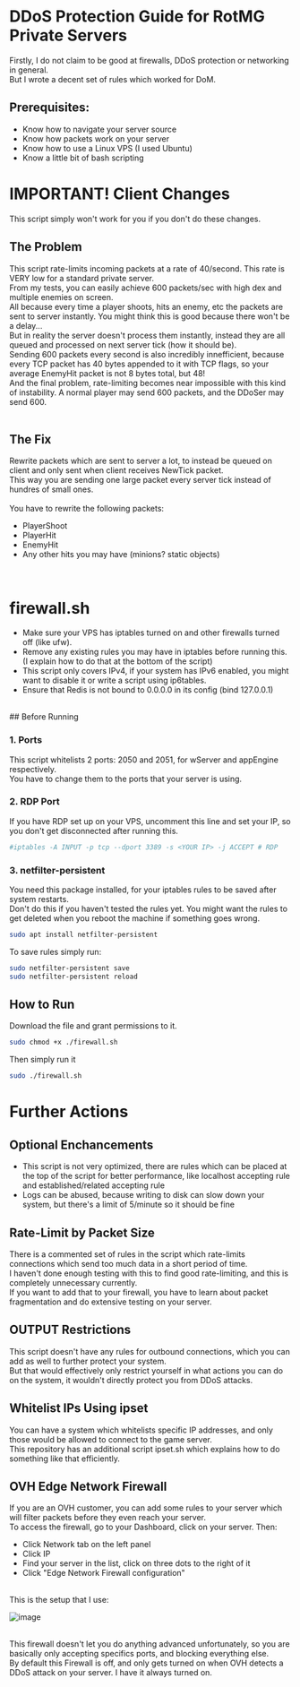 # DDoS Protection Guide for RotMG Private Servers

Firstly, I do not claim to be good at firewalls, DDoS protection or networking in general. <br/>
But I wrote a decent set of rules which worked for DoM.

## Prerequisites:
* Know how to navigate your server source
* Know how packets work on your server
* Know how to use a Linux VPS (I used Ubuntu)
* Know a little bit of bash scripting

# IMPORTANT! Client Changes
This script simply won't work for you if you don't do these changes. <br>

## The Problem
This script rate-limits incoming packets at a rate of 40/second. This rate is VERY low for a standard private server. <br>
From my tests, you can easily achieve 600 packets/sec with high dex and multiple enemies on screen. <br>
All because every time a player shoots, hits an enemy, etc the packets are sent to server instantly. You might think this is good because there won't be a delay... <br>
But in reality the server doesn't process them instantly, instead they are all queued and processed on next server tick (how it should be). <br>
Sending 600 packets every second is also incredibly innefficient, because every TCP packet has 40 bytes appended to it with TCP flags, so your average EnemyHit packet is not 8 bytes total, but 48! <br>
And the final problem, rate-limiting becomes near impossible with this kind of instability. A normal player may send 600 packets, and the DDoSer may send 600. <br>
<br>
## The Fix
Rewrite packets which are sent to server a lot, to instead be queued on client and only sent when client receives NewTick packet. <br>
This way you are sending one large packet every server tick instead of hundres of small ones. <br>
<br>
You have to rewrite the following packets:
* PlayerShoot
* PlayerHit
* EnemyHit
* Any other hits you may have (minions? static objects)
<br>

# firewall.sh
* Make sure your VPS has iptables turned on and other firewalls turned off (like ufw).
* Remove any existing rules you may have in iptables before running this. (I explain how to do that at the bottom of the script)
* This script only covers IPv4, if your system has IPv6 enabled, you might want to disable it or write a script using ip6tables.
* Ensure that Redis is not bound to 0.0.0.0 in its config (bind 127.0.0.1)
<br>
## Before Running

### 1. Ports
This script whitelists 2 ports: 2050 and 2051, for wServer and appEngine respectively. <br>
You have to change them to the ports that your server is using. <br>

### 2. RDP Port
If you have RDP set up on your VPS, uncomment this line and set your IP, so you don't get disconnected after running this.
```bash
#iptables -A INPUT -p tcp --dport 3389 -s <YOUR IP> -j ACCEPT # RDP
```

### 3. netfilter-persistent
You need this package installed, for your iptables rules to be saved after system restarts. <br>
Don't do this if you haven't tested the rules yet. You might want the rules to get deleted when you reboot the machine if something goes wrong.<br>
```bash
sudo apt install netfilter-persistent
```
To save rules simply run:
```bash
sudo netfilter-persistent save
sudo netfilter-persistent reload
```

## How to Run
Download the file and grant permissions to it.
```bash
sudo chmod +x ./firewall.sh
```
Then simply run it
```bash
sudo ./firewall.sh
```

# Further Actions

## Optional Enchancements
* This script is not very optimized, there are rules which can be placed at the top of the script for better performance, like localhost accepting rule and established/related accepting rule
* Logs can be abused, because writing to disk can slow down your system, but there's a limit of 5/minute so it should be fine

## Rate-Limit by Packet Size
There is a commented set of rules in the script which rate-limits connections which send too much data in a short period of time. <br>
I haven't done enough testing with this to find good rate-limiting, and this is completely unnecessary currently. <br>
If you want to add that to your firewall, you have to learn about packet fragmentation and do extensive testing on your server. <br>

## OUTPUT Restrictions
This script doesn't have any rules for outbound connections, which you can add as well to further protect your system. <br>
But that would effectively only restrict yourself in what actions you can do on the system, it wouldn't directly protect you from DDoS attacks. <br>

## Whitelist IPs Using ipset
You can have a system which whitelists specific IP addresses, and only those would be allowed to connect to the game server. <br>
This repository has an additional script ipset.sh which explains how to do something like that efficiently.

## OVH Edge Network Firewall
If you are an OVH customer, you can add some rules to your server which will filter packets before they even reach your server. <br>
To access the firewall, go to your Dashboard, click on your server. Then:
* Click Network tab on the left panel
* Click IP
* Find your server in the list, click on three dots to the right of it
* Click "Edge Network Firewall configuration"
<br>
This is the setup that I use: <br>

![image](https://github.com/user-attachments/assets/a6ce1883-a521-48d2-af2d-6415cc37da6a)

<br>
This firewall doesn't let you do anything advanced unfortunately, so you are basically only accepting specifics ports, and blocking everything else.<br>
By default this Firewall is off, and only gets turned on when OVH detects a DDoS attack on your server. I have it always turned on.<br>

